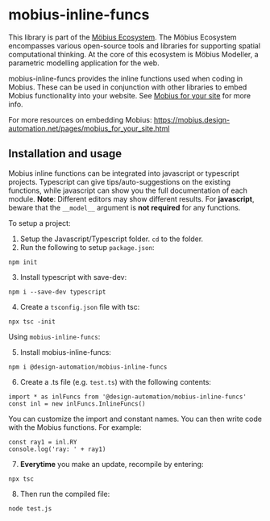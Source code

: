 # mobius-inline-funcs
This library is part of the [Möbius Ecosystem](https://mobius.design-automation.net/index.html).
The Möbius Ecosystem encompasses various open-source tools and libraries for supporting spatial computational thinking. 
At the core of this ecosystem is Möbius Modeller, a parametric modelling application for the web.

mobius-inline-funcs provides the inline functions used when coding in Mobius. These can be used in conjunction with other libraries to embed Mobius functionality into your website. See [Mobius for your site](link) for more info. 

For more resources on embedding Mobius: https://mobius.design-automation.net/pages/mobius_for_your_site.html
## Installation and usage 

Mobius inline functions can be integrated into javascript or typescript projects. 
Typescript can give tips/auto-suggestions on the existing functions,
while javascript can show you the full documentation of each module. 
**Note**: Different editors may show different results. For **javascript**, 
beware that the `__model__` argument is **not required** for any functions. 

To setup a project: 
1. Setup the Javascript/Typescript folder. `cd` to the folder. 
2. Run the following to setup `package.json`:
```
npm init
```
3. Install typescript with save-dev:
```
npm i --save-dev typescript
```
4. Create a `tsconfig.json` file with tsc:
```
npx tsc -init
```


Using `mobius-inline-funcs`:

5. Install mobius-inline-funcs:
```
npm i @design-automation/mobius-inline-funcs
```
6. Create a .ts file (e.g. `test.ts`) with the following contents:
```
import * as inlFuncs from '@design-automation/mobius-inline-funcs'
const inl = new inlFuncs.InlineFuncs()
```
You can customize the import and constant names.
You can then write code with the Mobius functions.
For example:
```
const ray1 = inl.RY
console.log('ray: ' + ray1)
```
7. **Everytime** you make an update, recompile by entering:
```
npx tsc
```
8. Then run the compiled file:
```
node test.js
```



